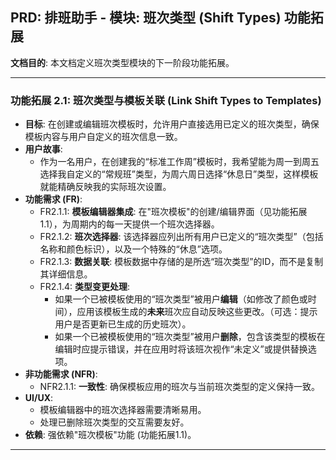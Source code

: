 ## PRD: 排班助手 - 模块: 班次类型 (Shift Types) 功能拓展

**文档目的**: 本文档定义班次类型模块的下一阶段功能拓展。

---

### 功能拓展 2.1: 班次类型与模板关联 (Link Shift Types to Templates)

*   **目标**: 在创建或编辑班次模板时，允许用户直接选用已定义的班次类型，确保模板内容与用户自定义的班次信息一致。
*   **用户故事**:
    *   作为一名用户，在创建我的“标准工作周”模板时，我希望能为周一到周五选择我自定义的“常规班”类型，为周六周日选择“休息日”类型，这样模板就能精确反映我的实际班次设置。
*   **功能需求 (FR)**:
    *   FR2.1.1: **模板编辑器集成**: 在"班次模板"的创建/编辑界面（见功能拓展1.1），为周期内的每一天提供一个班次选择器。
    *   FR2.1.2: **班次选择器**: 该选择器应列出所有用户已定义的“班次类型”（包括名称和颜色标识），以及一个特殊的“休息”选项。
    *   FR2.1.3: **数据关联**: 模板数据中存储的是所选“班次类型”的ID，而不是复制其详细信息。
    *   FR2.1.4: **类型变更处理**:
        *   如果一个已被模板使用的“班次类型”被用户**编辑**（如修改了颜色或时间），应用该模板生成的**未来**班次应自动反映这些更改。（可选：提示用户是否更新已生成的历史班次）。
        *   如果一个已被模板使用的“班次类型”被用户**删除**，包含该类型的模板在编辑时应提示错误，并在应用时将该班次视作“未定义”或提供替换选项。
*   **非功能需求 (NFR)**:
    *   NFR2.1.1: **一致性**: 确保模板应用的班次与当前班次类型的定义保持一致。
*   **UI/UX**:
    *   模板编辑器中的班次选择器需要清晰易用。
    *   处理已删除班次类型的交互需要友好。
*   **依赖**: 强依赖"班次模板"功能 (功能拓展1.1)。

---
